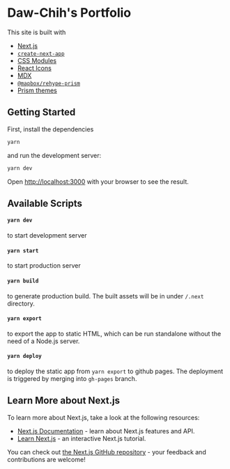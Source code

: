 # Daw-Chih's Portfolio

This site is built with

- [Next.js](https://nextjs.org/) 
- [`create-next-app`](https://github.com/vercel/next.js/tree/canary/packages/create-next-app)
- [CSS Modules](https://github.com/css-modules/css-modules)
- [React Icons](https://react-icons.github.io/react-icons/)
- [MDX](https://mdxjs.com/)
- [`@mapbox/rehype-prism`](https://github.com/mapbox/rehype-prism)
- [Prism themes](https://github.com/PrismJS/prism-themes)




## Getting Started

First, install the dependencies

```bash
yarn
```

and run the development server:

```bash
yarn dev
```

Open [http://localhost:3000](http://localhost:3000) with your browser to see the result.

## Available Scripts

#### `yarn dev`

to start development server

#### `yarn start`

to start production server

#### `yarn build`

to generate production build. The built assets will be in under `/.next` directory.


#### `yarn export`

to export the app to static HTML, which can be run standalone without the need of a Node.js server.

#### `yarn deploy`

to deploy the static app from `yarn export` to github pages. The deployment is triggered by merging into `gh-pages` branch.

## Learn More about Next.js

To learn more about Next.js, take a look at the following resources:

- [Next.js Documentation](https://nextjs.org/docs) - learn about Next.js features and API.
- [Learn Next.js](https://nextjs.org/learn) - an interactive Next.js tutorial.

You can check out [the Next.js GitHub repository](https://github.com/vercel/next.js/) - your feedback and contributions are welcome!


